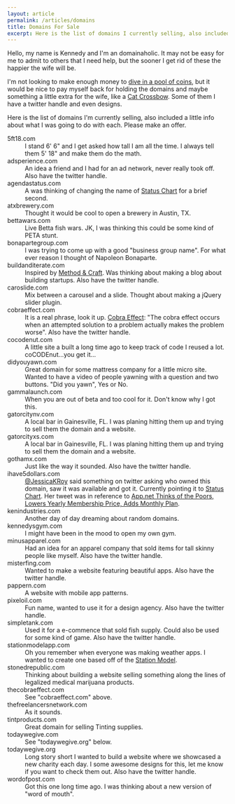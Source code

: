 ```yaml
---
layout: article
permalink: /articles/domains
title: Domains For Sale
excerpt: Here is the list of domains I currently selling, also included a little info about what I was going to do with each. Please make an offer.
---
```


<p>Hello, my name is Kennedy and I'm an domainaholic. It may not be easy for me to admit to others that I need help, but the sooner I get rid of these the happier the wife will be.</p>
<p>I'm not looking to make enough money to <a href="http://i.imgur.com/kU53Cxi.gif">dive in a pool of coins</a>, but it would be nice to pay myself back for holding the domains and maybe something a little extra for the wife, like a <a href="http://i.imgur.com/K6HNDHe.gif">Cat Crossbow</a>. Some of them I have a twitter handle and even designs.</p>
<p>Here is the list of domains I'm currently selling, also included a little info about what I was going to do with each. Please make an offer.</p>

<dl>
  <dt>5ft18.com</dt>
  <dd>I stand 6' 6" and I get asked how tall I am all the time. I always tell them 5' 18" and make them do the math.</dd>
  <dt>adsperience.com</dt>
  <dd>An idea a friend and I had for an ad network, never really took off. Also have the twitter handle.</dd>
  <dt>agendastatus.com</dt>
  <dd>A was thinking of changing the name of <a href="https://www.statuschart.com">Status Chart</a> for a brief second.</dd>
  <dt>atxbrewery.com</dt>
  <dd>Thought it would be cool to open a brewery in Austin, TX.</dd>
  <dt>bettawars.com</dt>
  <dd>Live Betta fish wars. JK, I was thinking this could be some kind of PETA stunt.</dd>
  <dt>bonapartegroup.com</dt>
  <dd>I was trying to come up with a good "business group name". For what ever reason I thought of Napoleon Bonaparte.</dd>
  <dt>buildanditerate.com</dt>
  <dd>Inspired by <a href="http://methodandcraft.com">Method &amp; Craft</a>. Was thinking about making a blog about building startups. Also have the twitter handle.</dd>
  <dt>caroslide.com</dt>
  <dd>Mix between a carousel and a slide. Thought about making a jQuery slider plugin.</dd>
  <dt>cobraeffect.com</dt>
  <dd>It is a real phrase, look it up. <a href="http://en.wikipedia.org/wiki/Cobra_effect">Cobra Effect</a>: "The cobra effect occurs when an attempted solution to a problem actually makes the problem worse". Also have the twitter handle.</dd>
  <dt>cocodenut.com</dt>
  <dd>A little site a built a long time ago to keep track of code I reused a lot. coCODEnut...you get it...</dd>
  <dt>didyouyawn.com</dt>
  <dd>Great domain for some mattress company for a little micro site. Wanted to have a video of people yawning with a question and two buttons. "Did you yawn", Yes or No.</dd>
  <dt>gammalaunch.com</dt>
  <dd>When you are out of beta and too cool for it. Don't know why I got this.</dd>
  <dt>gatorcitynv.com</dt>
  <dd>A local bar in Gainesville, FL. I was planing hitting them up and trying to sell them the domain and a website.</dd>
  <dt>gatorcityxs.com</dt>
  <dd>A local bar in Gainesville, FL. I was planing hitting them up and trying to sell them the domain and a website.</dd>
  <dt>gothamx.com</dt>
  <dd>Just like the way it sounded. Also have the twitter handle.</dd>
  <dt>ihave5dollars.com</dt>
  <dd><a href="https://twitter.com/JessicaKRoy">@JessicaKRoy</a> said something on twitter asking who owned this domain, saw it was available and got it. Currently pointing it to <a href="https://www.statuschart.com/">Status Chart</a>. Her tweet was in reference to <a href="http://betabeat.com/2012/10/app-net-thinks-of-the-poors-lowers-yearly-membership-price-adds-monthly-plan">App.net Thinks of the Poors, Lowers Yearly Membership Price, Adds Monthly Plan</a>.</dd>
  <dt>kenindustries.com</dt>
  <dd>Another day of day dreaming about random domains.</dd>
  <dt>kennedysgym.com</dt>
  <dd>I might have been in the mood to open my own gym.</dd>
  <dt>minusapparel.com</dt>
  <dd>Had an idea for an apparel company that sold items for tall skinny people like myself. Also have the twitter handle.</dd>
  <dt>misterfing.com</dt>
  <dd>Wanted to make a website featuring beautiful apps. Also have the twitter handle.</dd>
  <dt>pappern.com</dt>
  <dd>A website with mobile app patterns.</dd>
  <dt>pixeloil.com</dt>
  <dd>Fun name, wanted to use it for a design agency. Also have the twitter handle.</dd>
  <dt>simpletank.com</dt>
  <dd>Used it for a e-commence that sold fish supply. Could also be used for some kind of game. Also have the twitter handle.</dd>
  <dt>stationmodelapp.com</dt>
  <dd>Oh you remember when everyone was making weather apps. I wanted to create one based off of the <a href="http://en.wikipedia.org/wiki/Station_model">Station Model</a>. </dd>
  <dt>stonedrepublic.com</dt>
  <dd>Thinking about building a website selling something along the lines of legalized medical marijuana products.</dd>
  <dt>thecobraeffect.com</dt>
  <dd>See "cobraeffect.com" above.</dd>
  <dt>thefreelancersnetwork.com</dt>
  <dd>As it sounds.</dd>
  <dt>tintproducts.com</dt>
  <dd>Great domain for selling Tinting supplies.</dd>
  <dt>todaywegive.com</dt>
  <dd>See "todaywegive.org" below.</dd>
  <dt>todaywegive.org</dt>
  <dd>Long story short I wanted to build a website where we showcased a new charity each day. I some awesome designs for this, let me know if you want to check them out. Also have the twitter handle.</dd>
  <dt>wordofpost.com</dt>
  <dd>Got this one long time ago. I was thinking about a new version of "word of mouth".</dd>
</dl>
